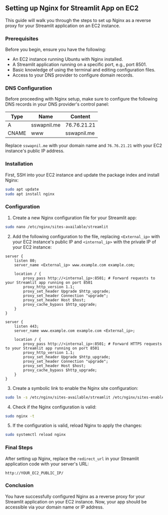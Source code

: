 

## Setting up Nginx for Streamlit App on EC2

This guide will walk you through the steps to set up Nginx as a reverse proxy for your Streamlit application on an EC2 instance.

### Prerequisites

Before you begin, ensure you have the following:

- An EC2 instance running Ubuntu with Nginx installed.
- A Streamlit application running on a specific port, e.g., port 8501.
- Basic knowledge of using the terminal and editing configuration files.
- Access to your DNS provider to configure domain records.

### DNS Configuration

Before proceeding with Nginx setup, make sure to configure the following DNS records in your DNS provider's control panel:

| Type  | Name        | Content       |
|-------|-------------|---------------|
| A     | sswapnil.me | 76.76.21.21   |
| CNAME | www         | sswapnil.me   |

Replace `sswapnil.me` with your domain name and `76.76.21.21` with your EC2 instance's public IP address.

### Installation

First, SSH into your EC2 instance and update the package index and install Nginx:

```bash
sudo apt update
sudo apt install nginx
```

### Configuration

1. Create a new Nginx configuration file for your Streamlit app:

```bash
sudo nano /etc/nginx/sites-available/streamlit
```

2. Add the following configuration to the file, replacing `<External_ip>` with your EC2 instance's public IP and `<internal_ip>` with the private IP of your EC2 instance:

```nginx
server {
    listen 80;
    server_name <External_ip> www.example.com example.com;

    location / {
        proxy_pass http://<internal_ip>:8501; # Forward requests to your Streamlit app running on port 8501
        proxy_http_version 1.1;
        proxy_set_header Upgrade $http_upgrade;
        proxy_set_header Connection "upgrade";
        proxy_set_header Host $host;
        proxy_cache_bypass $http_upgrade;
    }
}

server {
    listen 443;
    server_name www.example.com example.com <External_ip>;

    location / {
        proxy_pass http://<internal_ip>:8501; # Forward HTTPS requests to your Streamlit app running on port 8501
        proxy_http_version 1.1;
        proxy_set_header Upgrade $http_upgrade;
        proxy_set_header Connection "upgrade";
        proxy_set_header Host $host;
        proxy_cache_bypass $http_upgrade;
    }
}
```

3. Create a symbolic link to enable the Nginx site configuration:

```bash
sudo ln -s /etc/nginx/sites-available/streamlit /etc/nginx/sites-enabled/
```

4. Check if the Nginx configuration is valid:

```bash
sudo nginx -t
```

5. If the configuration is valid, reload Nginx to apply the changes:

```bash
sudo systemctl reload nginx
```

### Final Steps

After setting up Nginx, replace the `redirect_url` in your Streamlit application code with your server's URL:

```
http://YOUR_EC2_PUBLIC_IP/
```

### Conclusion

You have successfully configured Nginx as a reverse proxy for your Streamlit application on your EC2 instance. Now, your app should be accessible via your domain name or IP address.

